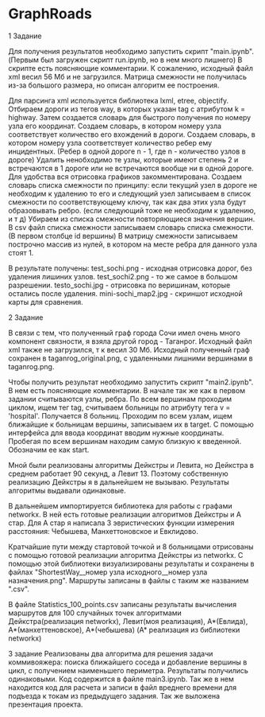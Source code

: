 # GraphRoads
1 Задание

Для получения результатов необходимо запустить скрипт "main.ipynb". (Первым был загружен скрипт run.ipynb, но в нем много лишнего)
В скрипте есть поясняющие комментарии. К сожалению, исходный файл xml весил 56 Мб и не загрузился. Матрица смежности не получилась из-за большого размера, но описан алгоритм ее построения.

Для парсинга xml используется библиотека lxml, etree, objectify. 
Отбираем дороги из тегов way, в которых указан tag с атрибутом k = highway. 
Затем создается словарь для быстрого получения по номеру узла его координат.
Создаем словарь, в котором номеру узла соответствует количество его вхождений в дороги.
Создаем словарь, в котором номеру узла соответствует количество ребер ему инцидентных. (Ребер в одной дороге n - 1, где n - количество узлов в дороге)
Удалить ненобходимо те узлы, которые имеют степень 2 и встречаются в 1 дороге или не встречаются вообще ни в одной дороге.
Для удобства вся отрисовка графиков закомментирована. 
Создаем словарь списка смежности по принципу: если текущий узел в дороге не необходим к удалению то его и следующий узел записываем в список смежности по соответствующему ключу, так как два этих узла будут образовывать ребро. (если следующий тоже не необходим к удалению, и т д)
Убираем из списка смежности повторяющиеся значения вершин. 
В csv файл списка смежности записываем словарь списка смежности. (В первом столбце id вершины)
В матрицу смежности записываем построчно массив из нулей, в котором на месте ребра для данного узла стоят 1.

В результате получены: 
test_sochi.png - исходная отрисовка дорог, без удаления лишиних узлов.
test_sochi2.png - то же самое в большом разрешении.
testo_sochi.jpg - отрисовка по веришинам, которые остались после удаления.
mini-sochi_map2.jpg - скриншот исходной карты для сравнения.

2 Задание

В связи с тем, что полученный граф города Сочи имел очень много компонент связности, я взяла другой город - Таганрог. Исходный файл xml также не загрузился, т к весил 30 Мб. Исходный полученный граф сохранен в taganrog_original.png, с удаленными лишними вершинами в  taganrog.png. 

Чтобы получить результат необходимо запустить скрипт "main2.ipynb". В нем есть поясняющие комментарии. 
В начале так же как в первом задании считываются узлы, ребра. 
По всем вершинам проходим циклом, ищем тег tag, считываем больницы по атрибуту тега v = 'hospital'. Получается 8 больниц. Проходим по всем узлам, ищем ближайщие к больницам вершины, записываем их в target.
С помощью интерфейса для ввода координат вводим нужные координаты. Пробегая по всем вершинам находим самую близкую к введенной. Обозначим ее как start. 

Мной были реализованы алгоритмы Дейкстры и Левита, но Дейкстра в среднем работает 90 секунд, а Левит 13. Поэтому собственную реализацию Дейкстры я в дальнейшем не вызываю. Результаты алгоритмы выдавали одинаковые.

В дальнейшем импортируется библиотека для работы с графами networkx. В ней есть готовые реализации алгоритмов Дейкстры и А стар. Для А стар я написала 3 эвристических функции измерения расстояния: Чебышева, Манхеттоновское и Евклидово.

Кратчайшие пути между стартовой точкой и 8 больницами отрисованы с помощью готовой реализации алгоритма Дейкстры из networkx. С помощью этой библиотеки визуализированы результаты и сохранены в файлах "ShortestWay__номер узла исходного__номер узла назначения.png". Маршруты записаны в файлы с таким же названием ".csv".

В файле Statistics_100_points.csv записаны результаты вычисления маршрутов для 100 случайных точек алгоритмами Дейкстра(реализация networkx), Левит(моя реализация), A*(Евлида), A*(манхеттеновское), A*(чебышева) (А* реализация из библиотеки networkx)


3 задание
Реализованы два алгоритма для решения задачи коммивояжера: поиска ближайшего соседа и добавление вершины в цикл, с получением наименьшего периметра. Результаты получились одинаковыми. Код содержится в файле main3.ipynb. Так же в нем находится код для расчета и записи в файл вреднего времени для подъезда к токам из предыдущего задания. Так же выложена презентация проекта. 
